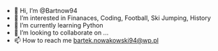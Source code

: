 - 👋 Hi, I’m @Bartnow94
- 👀 I’m interested in Finanaces, Coding, Football, Ski Jumping, History
- 🌱 I’m currently learning Python
- 💞️ I’m looking to collaborate on ...
- 📫 How to reach me bartek.nowakowski94@wp.pl

<!---
Bartnow94/Bartnow94 is a ✨ special ✨ repository because its `README.md` (this file) appears on your GitHub profile.
You can click the Preview link to take a look at your changes.
--->
